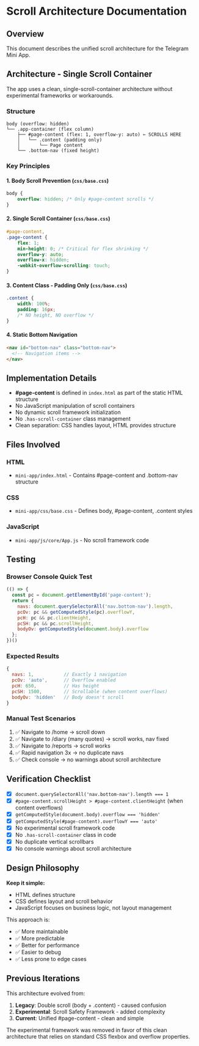 # Scroll Architecture Documentation

## Overview
This document describes the unified scroll architecture for the Telegram Mini App.

## Architecture - Single Scroll Container

The app uses a clean, single-scroll-container architecture without experimental frameworks or workarounds.

### Structure

```
body (overflow: hidden)
└── .app-container (flex column)
    ├── #page-content (flex: 1, overflow-y: auto) ← SCROLLS HERE
    │   └── .content (padding only)
    │       └── Page content
    └── .bottom-nav (fixed height)
```

### Key Principles

#### 1. Body Scroll Prevention (`css/base.css`)
```css
body {
    overflow: hidden; /* Only #page-content scrolls */
}
```

#### 2. Single Scroll Container (`css/base.css`)
```css
#page-content,
.page-content {
    flex: 1;
    min-height: 0; /* Critical for flex shrinking */
    overflow-y: auto;
    overflow-x: hidden;
    -webkit-overflow-scrolling: touch;
}
```

#### 3. Content Class - Padding Only (`css/base.css`)
```css
.content {
    width: 100%;
    padding: 16px;
    /* NO height, NO overflow */
}
```

#### 4. Static Bottom Navigation
```html
<nav id="bottom-nav" class="bottom-nav">
  <!-- Navigation items -->
</nav>
```

## Implementation Details

- **#page-content** is defined in `index.html` as part of the static HTML structure
- No JavaScript manipulation of scroll containers
- No dynamic scroll framework initialization
- No `.has-scroll-container` class management
- Clean separation: CSS handles layout, HTML provides structure

## Files Involved

### HTML
- `mini-app/index.html` - Contains #page-content and .bottom-nav structure

### CSS
- `mini-app/css/base.css` - Defines body, #page-content, .content styles

### JavaScript
- `mini-app/js/core/App.js` - No scroll framework code

## Testing

### Browser Console Quick Test
```javascript
(() => {
  const pc = document.getElementById('page-content');
  return {
    navs: document.querySelectorAll('nav.bottom-nav').length,
    pcOv: pc && getComputedStyle(pc).overflowY,
    pcH: pc && pc.clientHeight,
    pcSH: pc && pc.scrollHeight,
    bodyOv: getComputedStyle(document.body).overflow
  };
})()
```

### Expected Results
```javascript
{
  navs: 1,           // Exactly 1 navigation
  pcOv: 'auto',      // Overflow enabled
  pcH: 650,          // Has height
  pcSH: 1500,        // Scrollable (when content overflows)
  bodyOv: 'hidden'   // Body doesn't scroll
}
```

### Manual Test Scenarios
1. ✅ Navigate to /home → scroll down
2. ✅ Navigate to /diary (many quotes) → scroll works, nav fixed
3. ✅ Navigate to /reports → scroll works
4. ✅ Rapid navigation 3x → no duplicate navs
5. ✅ Check console → no warnings about scroll architecture

## Verification Checklist
- [x] `document.querySelectorAll('nav.bottom-nav').length === 1`
- [x] `#page-content.scrollHeight > #page-content.clientHeight` (when content overflows)
- [x] `getComputedStyle(document.body).overflow === 'hidden'`
- [x] `getComputedStyle(#page-content).overflowY === 'auto'`
- [x] No experimental scroll framework code
- [x] No `.has-scroll-container` class in code
- [x] No duplicate vertical scrollbars
- [x] No console warnings about scroll architecture

## Design Philosophy

**Keep it simple:**
- HTML defines structure
- CSS defines layout and scroll behavior  
- JavaScript focuses on business logic, not layout management

This approach is:
- ✅ More maintainable
- ✅ More predictable
- ✅ Better for performance
- ✅ Easier to debug
- ✅ Less prone to edge cases

## Previous Iterations

This architecture evolved from:
1. **Legacy**: Double scroll (body + .content) - caused confusion
2. **Experimental**: Scroll Safety Framework - added complexity
3. **Current**: Unified #page-content - clean and simple

The experimental framework was removed in favor of this clean architecture that relies on standard CSS flexbox and overflow properties.

